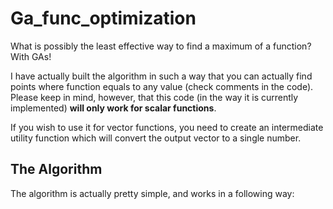 # Ga_func_optimization
What is possibly the least effective way to find a maximum of a function? With GAs!

I have actually built the algorithm in such a way that you can actually find points where function equals to any value (check comments in the code).
Please keep in mind, however, that this code (in the way it is currently implemented) **will only work for scalar functions**.

If you wish to use it for vector functions, you need to create an intermediate utility function which will convert the output vector to a single number.

## The Algorithm
The algorithm is actually pretty simple, and works in a following way:
